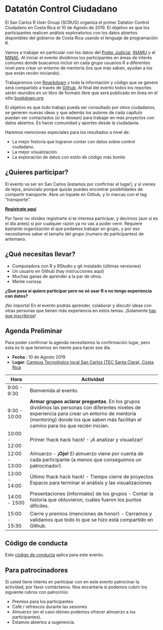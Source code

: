 # Datatón Control Ciudadano

El San Carlos R User Group (SCRUG) organiza el primer Datatón Control Ciudadano en Costa Rica el 10 de Agosto de 2019. El objetivo es que los participantes realicen análisis exploratorios con los datos abiertos disponibles del gobierno de Costa Rica usando el lenguaje de programación R.

Vamos a trabajar en particular con los datos del [Poder Judicial](https://pj.poder-judicial.go.cr/index.php/rendicion-de-cuentas/datos-abiertos), [INAMU](https://www.inamu.go.cr/datosabiertos) y el [MINAE](http://datosabiertos.presidencia.go.cr/dataviews/245078/ministerio-de-ambiente-y-energia-2018/). Al iniciar el evento dividimos los participantes en áreas de interés comunes donde buscamos incluir en cada grupo usuarios R a diferentes nivel para crear un entorno de mentoría (los que más saben, ayudan a los que están recién iniciando).

Trabajaremos con [Rmarkdown](https://es.r4ds.hadley.nz/r-markdown.html) y toda la información y código que se genere será compartido a través de [Github](https://github.com/SCRUG/DCC). Al final del evento todos los reportes serán reunidos en un libro de formato libre que será publicado en línea en el sitio [bookdown.org](http://bookdown.org).

El objetivo es que todo trabajo pueda ser consultado por otros ciudadanos, se generen nuevas ideas y que además los autores de cada capítulo puedan ser contactados (si lo desean) para trabajar en más proyectos con datos abiertos. Es hacer comunidad y aportes desde la ciudadanía.

Haremos menciones especiales para los resultados a nivel de:

 - La mejor historia que lograron contar con datos sobre control ciudadano.
 - La mejor visualización.
 - La exploración de datos con estilo de código más bonito

## ¿Quieres participar?
El evento va ser en San Carlos [estamos por confirmar el lugar], y si vienes de lejos, anúncialo porque quizás puedes encontrar posibilidades de compartir transporte. Abre un tiquete en Github, y lo marcas con el tag "transporte".

**[Registrate aqui](https://forms.gle/upj9GCyStGE3YRiU9)**

Por favor no olvides registrarte si te interesa participar, y decirnos (aun si es el día antes) si por cualquier razón ya no vas a poder venir. Requiere bastante organización el que podamos trabajar en grupo, y por eso necesitamos saber el tamaño del grupo (numero de participantes) de antemano.

## ¿Qué necesitas llevar?

 - Computadora con R y RStudio y git instalado (últimas versiones)
 - Un usuario en Github (hay instrucciones aquí)
 - Muchas ganas de aprender a la par de otros.
 - Mente curiosa.

**¿Que pasa si quiero participar pero no sé usar R o no tengo experiencia con datos?**

¡No importa! En el evento podrás aprender, colaborar y discutir ideas con otras personas que tienen más experiencia en estos temas. ¡Solamente [hay que inscribirse](https://forms.gle/upj9GCyStGE3YRiU9)!


## Agenda Preliminar

Para poder confirmar la agenda necesitamos la confirmación lugar, pero esta es lo que tenemos en mente para hacer ese día.

 - **Fecha** : 10 de Agosto 2019
 - **Lugar**: [Campus Tecnológico local San Carlos (TEC Santa Clara), Costa Rica](https://www.tec.ac.cr/ubicaciones/sede-regional-san-carlos)


| Hora | Actividad |
|--------------|---------------------------|
| 9:00 - 9:30 | Bienvenida al evento. |
| 9:30 - 10:00 | **Armar grupos aclarar preguntas**. En los grupos dividimos las personas con diferentes niveles de experiencia para crear un entorno de mentoría (*mentoring*) donde los que saben más facilitan el camino para los que recién inician. |
| 10:00 - 12:00 | Primer !hack hack hack! - ¡A analizar y visualizar! |
| 12:00 - 13:00 | Almuerzo - **¡Ojo!** El almuerzo viene por cuenta de cada participante (a menos que conseguimos un patrocinador) |
| 13:00 - 14:00 | Último !hack hack hack! - Tiempo cierre de proyectos Espacio para terminar el análisis y las visualizaciones  |
| 14:00 - 1500 | Presentaciones (informales) de los grupos - Contar la historia que obtuvieron, cuáles fueron los  puntos difíciles. |
| 15:00 - 15:30 | Cierre y premios (menciones de honor) - Cerramos y validamos que todo lo que se hizo está compartido en Github. |

## Código de conducta
Este [código de conducta](https://github.com/datos-abiertos-cr/orientacion/blob/master/codigo-de-conducta.md) aplica para este evento.

## Para patrocinadores
Si usted tiene interés en participar con en este evento patrocinar la actividad, por favor contáctenos. Nos encantaría si podemos cubrir los siguiente rubros con patrocinio: 

 - Premios para los participantes
 - Café / refrescos durante las sesiones
 - Almuerzo (en el caso idóneo podemos ofrecer almuerzo a los participantes).
 - Estamos abiertos a sugerencia.

